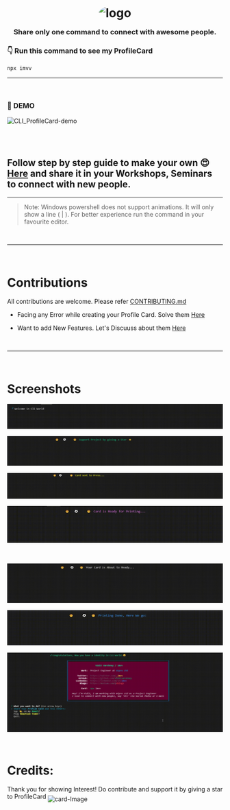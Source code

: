 <h1 align = "center"><img style="position:relative;top:6px;width:150px;height:150px;border-collapse:separate;border-radius:50%;" src="https://user-images.githubusercontent.com/34159717/121735940-71905180-cb14-11eb-9757-eab89f38ceda.gif" alt="logo"></h1>

<h3 align="center">Share only one command to connect with awesome people.</h3>

### <strong>👇 Run this command to see my ProfileCard</strong>

```bash
npx imvv
```

***
<br>

### <strong>🚀 DEMO</strong>

![CLI_ProfileCard-demo](https://user-images.githubusercontent.com/34159717/121740205-650ef780-cb1a-11eb-8011-6e6d88227a18.gif)
<br>
<br>



<br>

## Follow step by step guide to make your own :heart_eyes: [Here](https://vblogs.medium.com/make-your-identity-in-cli-world-afec73066001) and share it in your Workshops, Seminars to connect with new people.

***

> Note: Windows powershell does not support animations. It will only show a line ( | ). For better experience run the command in your favourite editor.
<br>

***

<br>

# Contributions 

All contributions are welcome. Please refer [CONTRIBUTING.md](https://github.com/viditvarshney/CLI_ProfileCard/tree/main/.github/CONTRIBUTING.md)
<br>

- Facing any Error while creating your Profile Card. Solve them [Here](https://github.com/viditvarshney/CLI_ProfileCard/discussions/categories/q-a)

- Want to add New Features. Let's Discuuss about them [Here](https://github.com/viditvarshney/CLI_ProfileCard/discussions/categories/ideas)

<br>

***

<br>

# Screenshots

![animations](screenshots/0.png)


![animations](screenshots/4.png)


![animations](screenshots/5.png)


![animations](screenshots/2.png)

<br>

![animations](screenshots/6.png)


![animations](screenshots/3.png)
<br>

![animations](screenshots/1.png)

<br>

# Credits: 
Thank you for showing Interest! Do contribute and support it by giving a star to ProfileCard <img style="position:relative;top:6px;" src="https://user-images.githubusercontent.com/34159717/120114199-a35ffa80-c19b-11eb-9143-fc1fd662a87e.jpg" alt="card-Image">

